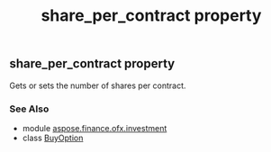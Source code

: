 ﻿---
title: share_per_contract property
second_title: Aspose.Finance for Python via .NET API References
description: 
type: docs
weight: 50
url: /python-net/aspose.finance.ofx.investment/buyoption/share_per_contract/
is_root: false
---

## share_per_contract property


Gets or sets the number of shares per contract.

### See Also
* module [aspose.finance.ofx.investment](../../)
* class [BuyOption](/finance/python-net/aspose.finance.ofx.investment/buyoption)

